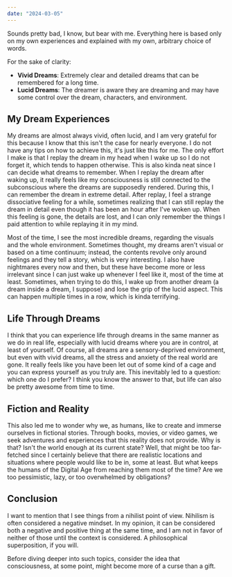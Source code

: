 ```yaml
---
date: "2024-03-05"
---
```


Sounds pretty bad, I know, but bear with me. Everything here is based only on my own experiences and explained with my own, arbitrary choice of words.

For the sake of clarity:
- **Vivid Dreams**: Extremely clear and detailed dreams that can be remembered for a long time.
- **Lucid Dreams**: The dreamer is aware they are dreaming and may have some control over the dream, characters, and environment.

## My Dream Experiences

My dreams are almost always vivid, often lucid, and I am very grateful for this because I know that this isn't the case for nearly everyone. I do not have any tips on how to achieve this, it's just like this for me. The only effort I make is that I replay the dream in my head when I wake up so I do not forget it, which tends to happen otherwise. This is also kinda neat since I can decide what dreams to remember. When I replay the dream after waking up, it really feels like my consciousness is still connected to the subconscious where the dreams are supposedly rendered. During this, I can remember the dream in extreme detail. After replay, I feel a strange dissociative feeling for a while, sometimes realizing that I can still replay the dream in detail even though it has been an hour after I've woken up. When this feeling is gone, the details are lost, and I can only remember the things I paid attention to while replaying it in my mind.

Most of the time, I see the most incredible dreams, regarding the visuals and the whole environment. Sometimes thought, my dreams aren't visual or based on a time continuum; instead, the contents revolve only around feelings and they tell a story, which is very interesting. I also have nightmares every now and then, but these have become more or less irrelevant since I can just wake up whenever I feel like it, most of the time at least. Sometimes, when trying to do this, I wake up from another dream (a dream inside a dream, I suppose) and lose the grip of the lucid aspect. This can happen multiple times in a row, which is kinda terrifying.

## Life Through Dreams

I think that you can experience life through dreams in the same manner as we do in real life, especially with lucid dreams where you are in control, at least of yourself. Of course, all dreams are a sensory-deprived environment, but even with vivid dreams, all the stress and anxiety of the real world are gone. It really feels like you have been let out of some kind of a cage and you can express yourself as you truly are. This inevitably led to a question: which one do I prefer? I think you know the answer to that, but life can also be pretty awesome from time to time.

## Fiction and Reality

This also led me to wonder why we, as humans, like to create and immerse ourselves in fictional stories. Through books, movies, or video games, we seek adventures and experiences that this reality does not provide. Why is that? Isn't the world enough at its current state? Well, that might be too far-fetched since I certainly believe that there are realistic locations and situations where people would like to be in, some at least. But what keeps the humans of the Digital Age from reaching them most of the time? Are we too pessimistic, lazy, or too overwhelmed by obligations?

## Conclusion

I want to mention that I see things from a nihilist point of view. Nihilism is often considered a negative mindset. In my opinion, it can be considered both a negative and positive thing at the same time, and I am not in favor of neither of those until the context is considered. A philosophical superposition, if you will.

Before diving deeper into such topics, consider the idea that consciousness, at some point, might become more of a curse than a gift.

